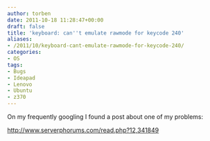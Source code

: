 ```yaml
---
author: torben
date: 2011-10-18 11:28:47+00:00
draft: false
title: 'keyboard: can''t emulate rawmode for keycode 240'
aliases: 
- /2011/10/keyboard-cant-emulate-rawmode-for-keycode-240/
categories:
- OS
tags:
- Bugs
- Ideapad
- Lenovo
- Ubuntu
- z370
---
```


On my frequently googling I found a post about one of my problems:

http://www.serverphorums.com/read.php?12,341849
